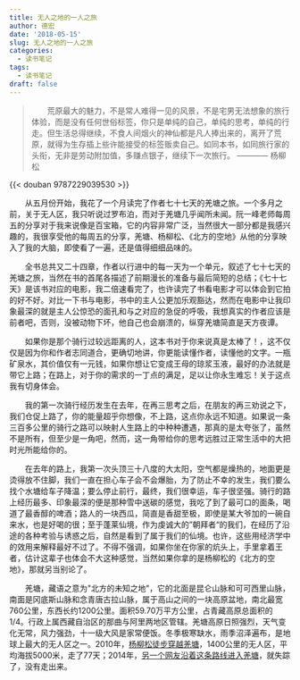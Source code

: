 ```yaml
---
title: 无人之地的一人之旅
author: 德宏
date: '2018-05-15'
slug: 无人之地的一人之旅
categories:
  - 读书笔记
tags:
  - 读书笔记
draft: false
---
```


>  &emsp;&emsp;荒原最大的魅力，不是常人难得一见的风景，不是宅男无法想象的旅行体验，而是没有任何世俗标签，你只是单纯的自己，单纯的思考，单纯的行走。但生活总得继续，不食人间烟火的神仙都是凡人捧出来的，离开了荒原，就得为生存插上些许能接受的标签贩卖自己。如同本书，如同旅行家的头衔，无非是劳动附加值，多赚点银子，继续下一次旅行。 
                                              ———— 杨柳松
    
    
  
  <!--more-->    

{{< douban 9787229039530 >}}


&emsp;&emsp;从五月份开始，我花了一个月读完了作者七十七天的羌塘之旅。一个多月之前，关于无人区，我只听说过罗布泊，而对于羌塘几乎闻所未闻。阮一峰老师每周五的分享对于我来说像是百宝箱，它的内容非常广泛，当然很大一部分都是我感兴趣的，我很享受他的每周五的分享，羌塘、杨柳松、《北方的空地》从他的分享映入了我的大脑，即使看了一遍，还是值得细细品味的。

&emsp;&emsp;全书总共又二十四章，作者以行进中的每一天为一个单元，叙述了七十七天的羌塘之旅，当然在书的首尾各描述了前期漫长的准备与最后简短的总结；《七十七天》是该书对应的电影，我二倍速看完了，也许读完了书看电影才可以体会到它拍的好不好。对比一下书与电影，书中的主人公更加乐观豁达，然而在电影中让我印象最深的就是主人公惊恐的面孔和与之对应的急促的呼吸，我想真实的作者应该是前者吧，否则，没被动物下坏，他自己也会崩溃的，纵穿羌塘简直是天方夜谭。

&emsp;&emsp;如果你是那个骑行过较远距离的人，这本书对于你来说真是太棒了！，这不仅仅是因为你和作者志同道合，更确切地讲，你更能读懂作者，读懂他的文字。一瓶矿泉水，其价值仅有一元钱，如果你想让它变成王母的琼浆玉液，最好的办法就是带它上路；在路上，对于你的需求的一丁点的满足，足以让你永生难忘！关于这点我有切身体会。

&emsp;&emsp;我的第一次骑行经历发生在去年，在再三思考之后，在朋友的再三劝说之下，我们仓促上路了，你的能量超乎你想像，不上路，这点你永远不知道。如果说一条三百多公里的骑行之路可以映射人生路上的中种种遭遇，那真的是太夸张了，虽然不是所有，但至少是一角吧，然而，这一角带给你的思考远胜过正常生活中的大把时光所能给你的。

&emsp;&emsp;在去年的路上，我第一次头顶三十八度的大太阳，空气都是燥热的，地面更是烫得放不住脚，我们一直在担心车子会不会爆胎，为了防止不幸的发生，我们要么找个水塘给车子降温；要么停止前行，最终，我们很幸运，车子很坚强。骑行的路上经历最多、印象最深的便是那种雪中送碳的感觉，我吃了到了最可口的面条，喝道了最香醇的啤酒；路人的一块西瓜，简直是香甜至极，即使是某大爷加的一碗自来水，也是好喝的很；至于蓬莱仙境，作为虔诚大的”朝拜者“的我们，在经历了沿途的各种考验与诱惑之后，自然是看到了属于我们的仙境。也许，这些用经济学中的效用来解释最好不过了。不得不强调，如果你坐在你家的炕头上，手里拿着王者，估计这辈子也体会不大这种感觉，当然如果你拿的是杨柳松的《北方的空地》，那就另当别论了。

&emsp;&emsp;羌塘，藏语之意为"北方的未知之地"，它的北面是昆仑山脉和可可西里山脉，南面是冈底斯山脉和念青唐古拉山脉，属于高山之间的一块高原盆地，南北最宽760公里，东西长约1200公里。面积59.70万平方公里，占青藏高原总面积的1/4。行政上属西藏自治区的那曲与阿里两地区管辖。羌塘高原日照强烈，天气变化无常，风力强劲，十一级大风是家常便饭。冬季极寒缺水，雨季沼泽遍布，是地球上最大的无人区之一。2010年，[杨柳松徒步穿越羌塘](http://www.ruanyifeng.com/blog/2017/12/qiang-tang.html)，1400公里的无人区，平均海拔5000米，走了77天；2014年，[另一个网友沿着这条路线进入羌塘](http://www.doyouhike.net/forum/safety/2372479,0,0,0.html)，就失踪了，没有走出来。


